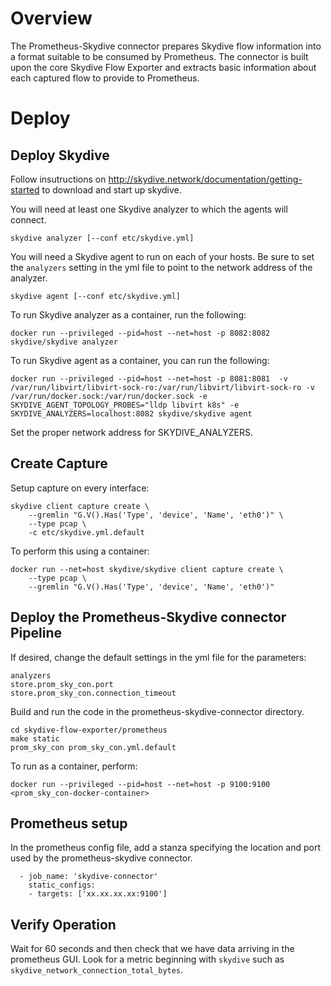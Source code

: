 # Overview

The Prometheus-Skydive connector prepares Skydive flow information into a format 
suitable to be consumed by Prometheus.
The connector is built upon the core Skydive Flow Exporter and extracts basic 
information about each captured flow to provide to Prometheus.

# Deploy

## Deploy Skydive

Follow insutructions on http://skydive.network/documentation/getting-started to download and start up skydive.

You will need at least one Skydive analyzer to which the agents will connect.

```
skydive analyzer [--conf etc/skydive.yml]
```

You will need a Skydive agent to run on each of your hosts.
Be sure to set the `analyzers` setting in the yml file to point to the network address of the analyzer.

```
skydive agent [--conf etc/skydive.yml]
```

To run Skydive analyzer as a container, run the following:
```
docker run --privileged --pid=host --net=host -p 8082:8082 skydive/skydive analyzer
```
To run Skydive agent as a container, you can run the following:
```
docker run --privileged --pid=host --net=host -p 8081:8081  -v /var/run/libvirt/libvirt-sock-ro:/var/run/libvirt/libvirt-sock-ro -v /var/run/docker.sock:/var/run/docker.sock -e SKYDIVE_AGENT_TOPOLOGY_PROBES="lldp libvirt k8s" -e SKYDIVE_ANALYZERS=localhost:8082 skydive/skydive agent
```
Set the proper network address for SKYDIVE_ANALYZERS.

## Create Capture

Setup capture on every interface:

```
skydive client capture create \
	--gremlin "G.V().Has('Type', 'device', 'Name', 'eth0')" \
	--type pcap \
	-c etc/skydive.yml.default
```

To perform this using a container:

```
docker run --net=host skydive/skydive client capture create \
	--type pcap \
	--gremlin "G.V().Has('Type', 'device', 'Name', 'eth0')"
```

## Deploy the Prometheus-Skydive connector Pipeline

If desired, change the default settings in the yml file for the parameters:
```
analyzers
store.prom_sky_con.port
store.prom_sky_con.connection_timeout
```

Build and run the code in the prometheus-skydive-connector directory.

```
cd skydive-flow-exporter/prometheus
make static
prom_sky_con prom_sky_con.yml.default
```

To run as a container, perform:

```
docker run --privileged --pid=host --net=host -p 9100:9100 <prom_sky_con-docker-container>
```


## Prometheus setup

In the prometheus config file, add a stanza specifying the location and port used by the
prometheus-skydive connector.

```
  - job_name: 'skydive-connector'
    static_configs:
    - targets: ['xx.xx.xx.xx:9100']

```

## Verify Operation

Wait for 60 seconds and then check that we have data arriving in the prometheus GUI.
Look for a metric beginning with `skydive` such as `skydive_network_connection_total_bytes`.



